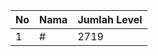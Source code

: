 | No | Nama            | Jumlah Level |
|----|-----------------|--------------|
| 1  | #    |    2719        |

